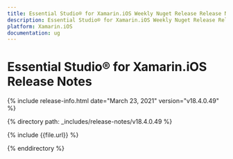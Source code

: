 ```yaml
---
title: Essential Studio® for Xamarin.iOS Weekly Nuget Release Release Notes  
description: Essential Studio® for Xamarin.iOS Weekly Nuget Release Release Notes  
platform: Xamarin.iOS
documentation: ug
---
```


# Essential Studio® for Xamarin.iOS  Release Notes  

{% include release-info.html date="March 23, 2021"  version="v18.4.0.49" %} 


{% directory path: _includes/release-notes/v18.4.0.49 %}

{% include {{file.url}} %}

{% enddirectory %}